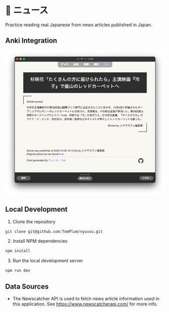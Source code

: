 # :newspaper: ニュース

Practice reading real Japanese from news articles published in Japan.

## Anki Integration
![example anki card](images/nyusu-anki.png)


## Local Development

1. Clone the repository
```sh
git clone git@github.com:TomPlum/nyuusu.git
```

2. Install NPM dependencies
```sh
npm install
```

3. Run the local development server
```sh
npm run dev
```

## Data Sources

- The Newscatcher API is used to fetch news article information used in this application. See https://www.newscatcherapi.com/ for more info.
